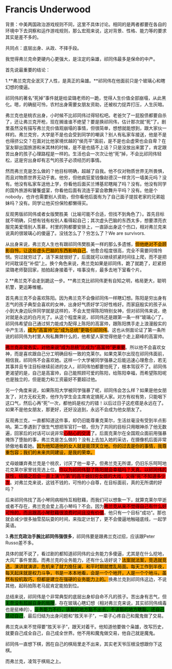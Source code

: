 # Francis Underwood

背景：中美两国政治游戏规则不同，这里不具体讨论。相同的是两者都要在各自的环境中下去洞察和运作游戏规则，那么宏观来说，这对背景、性格、能力等的要求其实是差不多的。

共同点：底层出身、从政、不择手段。

我觉得弗兰克命更硬内心更强大，是注定的枭雄，祁同伟最多是保命的中产。

首先说最重要的结论：

1.**弗兰克完全泯灭了人性，是真正的枭雄。**祁同伟在他面前只是个玻璃心和瞎幻想的傻逼。

祁同伟的著名“死掉”事件就是给梁璐老师的一跪，觉得人生价值全部崩塌，从此黑化。嗯，的确挺可怜，农村出身需要女朋友资助，还被权力捉弄打压，人生灰暗。

弗兰克也是桃农出身，小时候不比祁同伟过得轻松吧。老爸欠了一屁股债都要自杀了，还让弗兰克开枪，现在搁谁谁不绝望？要是换祁同伟，估计那次就“死”了。剧里虽然没有描写弗兰克价值观崩塌的事情，但很简单，想想就能想到，跟大家伙一样的。弗兰克穷，大学是不是也会受到同学的嘲讽？别人有私家车接送，他是不是也得挤公交？在面对比他家境优越的“侯亮平”面前，是不是也会虚荣也会自卑？在室友聊出国旅游和米其林的时候，是不是也插不上话？只是没放出来罢了，肯定跟苦出身的孩子心理路程是一样的。生活也会一次次让他“死”掉，不会比祁同伟轻松，这是穷出身却有志气的孩子必须经历的事情。

然而弗兰克是怎么做的？他目标明确，超越了自我。他不仅对物质世界无所畏惧，而且对物质世界无动于衷。他穷，但他疯狂爱钱像赵德汉一样贪污一墙美元吗？没有。他没有私家车送他上学，你看他后面买兰博基尼瞎飚了吗？没有。他没有同学的国外旅游和饕餮盛宴，你看他后面有流连于宴会歌舞升平吗？没有。他是个nobody，也许也需要别人资助，但你看他后面有为了自己面子提拔老家的兄弟姐妹吗？没有。同学让他买份保险都懒得买。

反观男版祁同伟或者女版樊胜美（比喻可能不合适，但找不到角色了）。首先目标就不明确，只想有钱有权别人看得起自己；其次虚头巴脑的东西太多，想要漂亮衣服完美爱情别人羡慕，村里的狗都要安排上，一直舔出身这个伤口，相对弗兰克来说真的很玻璃心的傻逼了。没钱怎么了？穷怎么了？We are survivors.

从出身来说，弗兰克人生也有跟祁同伟樊胜美一样的那么多遗憾，<mark style="background-color:orange;">但他绝对不会顾影自怜，让这些虚头巴脑的东西影响自己</mark>。他愈合程度很高，完全不需要同情怜悯。穷过就穷过了，活下来就很好了，后面就可以继续抓紧时间往上爬，而不是把时间耽误在“补偿”上。换个角色来说，弗兰克如果是祁同伟，跪了就跪了，赶紧把梁璐老师娶回家，拍拍起身接着干，啥事没有，最多去地下室看个片。

2.**弗兰克不会走到跪这一步。**弗兰克比祁同伟更有自知之明，格局更大，聪明机警，更运筹帷幄。

首先弗兰克不会喜欢陈阳。因为弗兰克不会像祁同伟一样瞎幻想。陈阳是穷出身有志气的孩子典型会喜欢的女神，出身好气质好学习好性格好。而家庭殷实的孩子从小到大身边玩伴同学就是这样的，不会太觉得陈阳特别女神，但对祁同伟来说，绝对就是永远的白月光了。从这个程度来说，祁同伟还是跟第一条一样“玻璃心”了。祁同伟希望自己通过努力能成为配得上陈阳的高富帅，跟陈阳携手走上浪漫殷实的中产生活，<mark style="background-color:orange;">成为“高富帅”比“成为总统”更吸引祁同伟</mark>。这也从侧面论证了第一条所说的祁同伟为村里人徇私舞弊什么的，他希望人家觉得他是个走上巅峰的高富帅。

<mark style="background-color:red;">弗兰克非常务实，对他来说“成为总统”比成为“高富帅”更重要</mark>。所以他不会喜欢女神，而是喜欢跟自己分工明确目标一致的克莱尔。如果克莱尔出现在祁同伟面前，相信我，祁同伟不会喜欢她。这样一个大学被同学强暴之后能迅速心理愈合，若无其事并且专注目标继续前进的女人，祁同伟怕都要怕死了，根本驾驭不了。祁同伟更渴望的是，自己是高富帅，自己能照顾可爱的陈阳，给陈阳幸福，而希望陈阳呢也是独立的，但是能力和工资最好不要超过他。

另一个角度来说，如果陈阳大学被同学强暴了呢，祁同伟会怎么样？如果是他女朋友了，对方无权无势，他作为学生会主席肯定搞死人家。对方有权有势，只能咽下这口气，然后心再“死”一次，都他妈是权力的错！以后过日子这疙瘩是永远在了。如果不是他女朋友，那更好，还好没追到，永远不会成为他女朋友了。

反观弗兰克，一直都知道这件事，却仍旧能尊重克莱尔，生活丝毫没有受到半点影响。第二季遇到了很生气想把军官打一顿，但为了共同的目标只用眼神杀了他无数遍，回家后的对话可以说非常<mark style="background-color:red;">心贴心的交流</mark>了。后面克莱尔在全国观众面前用强暴掩饰了堕胎的事，弗兰克是怎么做的？没有上去加入她的采访，在摄像机后面非常骄傲地看着她。<mark style="background-color:orange;">因为他知道他的女人就是能顶天立地。你的过去是你的事情，我尊重包容；我们的未来共同建设，是我的荣幸。</mark>

丈母娘嫌弃弗兰克是个桃农，讨厌了他一辈子。但弗兰克无所谓，仍旧乐乐呵呵地花克莱尔家里钱竞选上位。<mark style="background-color:red;">你以为祁同伟娶了陈阳就会幸福吗？天真。以祁同伟的尿性，结婚之后会一直上演“门第”的高干媳妇穷女婿的大戏，又得“死”不知道多少次</mark>。对弗兰克来说，这钱不钱的，可怜的小自尊，在目标面前，真的无所谓的好吗？

后来祁同伟找了高小琴同病相怜互相慰藉，而我们可以想象一下，就算克莱尔早逝或者不存在，弗兰克会爱上高小琴吗？不会。因为<mark style="background-color:red;">弗兰克从来不觉得自己有什么好可怜的，而且跟高小琴慰藉很浪费时间且没有价值</mark>。他只有一个目标“成功”。那也就会减少很多抽雪茄玩耍的时间，来指定计划了，更不会傻逼地触碰底线，一起学英语。

3.**弗兰克政治手腕比祁同伟强很多**，祁同伟要是跟弗兰克过招，应该跟Peter Russo差不多。

具体的就不说了，看过剧的都知道祁同伟的业务能力多傻逼，尤其是在什么挖地，大风厂事件里面。而弗兰克的业务能力，还有什么话好说？<mark style="background-color:orange;">法案就法案，竞选就竞选，演讲就演讲，危机来了就力挽狂澜，和平时期就搅乱局面。每天工作到半夜，每天起床就是权力斗争，书是一本本地看，会是一个个地开，人是一个个地斗。虽然有投机取巧，但都是建立在强硬的业务能力上的。</mark>换弗兰克到祁同伟这边，不说其他，起码拍陈老马屁肯定能拍到位。

总结来说，祁同伟是个非常典型的底层出身却自命不凡的孩子。苦出身有志气，但<mark style="background-color:green;">无奈没有超越自身的局限</mark>，存在玻璃心瞎幻想（相对弗兰克来说，其实祁同伟缉毒也是挺棒的）。<mark style="background-color:green;">业务能力不行，该豁的地方豁不出去，不该豁的地方瞎豁，还自己感动自己</mark>，最后归结为出身问题和“胜天半子”，一辈子心疼自己和魔鬼做了交易。

弗兰克从来不觉得要“胜天半子”，跟天对着干。他知道他要做个枭雄，改写历史，就要自己成全自己，自己成全世界。他不用和魔鬼做交易，他自己就是魔鬼。

祁同伟一直想下棋，困在自己的棋局里走不出来，其实老天爷压根没想跟你下这棋。

而弗兰克，凌驾于棋局之上。
